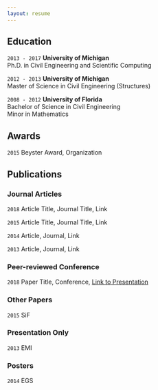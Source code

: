 ```yaml
---
layout: resume
---
```


## Education

`2013 - 2017`
__University of Michigan__  
Ph.D. in Civil Engineering and Scientific Computing

`2012 - 2013`
__University of Michigan__  
Master of Science in Civil Engineering (Structures)

`2008 - 2012`
__University of Florida__  
Bachelor of Science in Civil Engineering  
Minor in Mathematics

## Awards

`2015`
Beyster Award, Organization

## Publications

<!-- A list is also available [online](http://scholar.google.co.uk/citations?user=LTOTl0YAAAAJ) -->

### Journal Articles

`2018`
Article Title, Journal Title, Link

`2015`
Article Title, Journal Title, Link

`2014`
Article, Journal, Link

`2013`
Article, Journal, Link

### Peer-reviewed Conference

`2018`
Paper Title, Conference, <a href="http://MyWebsite.tld/presentation1">Link to Presentation</a>

### Other Papers

`2015`
SiF

### Presentation Only

`2013`
EMI

### Posters

`2014`
EGS

<!-- ### Footer

Last updated: May 2013 -->


